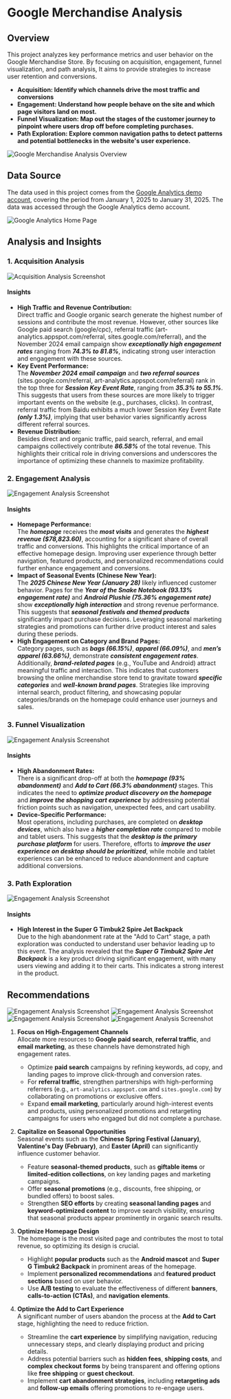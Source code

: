 # Google Merchandise Analysis
## **Overview**
This project analyzes key performance metrics and user behavior on the Google Merchandise Store. By focusing on acquisition, engagement, funnel visualization, and path analysis, It aims to provide strategies to increase user retention and conversions.

- **Acquisition: Identify which channels drive the most traffic and conversions**
- **Engagement: Understand how people behave on the site and which page visitors land on most.**
- **Funnel Visualization: Map out the stages of the customer journey to pinpoint where users drop off before completing purchases.**
- **Path Exploration: Explore common navigation paths to detect patterns and potential bottlenecks in the website's user experience.**

![Google Merchandise Analysis Overview](https://github.com/Jasonqian123/GoogleMerchAnalysis/blob/main/googlemerch.png?raw=true)


## **Data Source**
The data used in this project comes from the [Google Analytics demo account](https://shop.merch.google/), covering the period from January 1, 2025 to January 31, 2025. The data was accessed through the Google Analytics demo account.

![Google Analytics Home Page](https://github.com/Jasonqian123/GoogleMerchAnalysis/blob/main/homepage.png?raw=true)


## **Analysis and Insights**
### **1. Acquisition Analysis**
![Acquisition Analysis Screenshot](https://github.com/Jasonqian123/GoogleMerchAnalysis/blob/main/traffic%20acquisition.png?raw=true)

#### **Insights**
- **High Traffic and Revenue Contribution:**<br>
Direct traffic and Google organic search generate the highest number of sessions and contribute the most revenue. However, other sources like Google paid search (google/cpc), referral traffic (art-analytics.appspot.com/referral, sites.google.com/referral), and the November 2024 email campaign show ***exceptionally high engagement rates*** ranging from ***74.3% to 81.8%***, indicating strong user interaction and engagement with these sources.
- **Key Event Performance:**<br>
The ***November 2024 email campaign*** and ***two referral sources*** (sites.google.com/referral, art-analytics.appspot.com/referral) rank in the top three for ***Session Key Event Rate***, ranging from ***35.3% to 55.1%***. This suggests that users from these sources are more likely to trigger important events on the website (e.g., purchases, clicks). In contrast, referral traffic from Baidu exhibits a much lower Session Key Event Rate ***(only 1.3%)***, implying that user behavior varies significantly across different referral sources.
- **Revenue Distribution:**<br>
Besides direct and organic traffic, paid search, referral, and email campaigns collectively contribute ***86.58%*** of the total revenue. This highlights their critical role in driving conversions and underscores the importance of optimizing these channels to maximize profitability.

### **2. Engagement Analysis**
![Engagement Analysis Screenshot](https://github.com/Jasonqian123/GoogleMerchAnalysis/blob/main/landingpage.png?raw=true)

#### **Insights**
- **Homepage Performance:**<br>
The ***homepage*** receives the ***most visits*** and generates the ***highest revenue ($78,823.60)***, accounting for a significant share of overall traffic and conversions. This highlights the critical importance of an effective homepage design. Improving user experience through better navigation, featured products, and personalized recommendations could further enhance engagement and conversions.
- **Impact of Seasonal Events (Chinese New Year):**<br>
The ***2025 Chinese New Year (January 28)*** likely influenced customer behavior. Pages for the ***Year of the Snake Notebook (93.13% engagement rate)*** and ***Android Plushie (75.36% engagement rate)*** show ***exceptionally high interaction*** and strong revenue performance. This suggests that ***seasonal festivals and themed products*** significantly impact purchase decisions. Leveraging seasonal marketing strategies and promotions can further drive product interest and sales during these periods.
- **High Engagement on Category and Brand Pages:**<br>
Category pages, such as ***bags (66.15%)***, ***apparel (66.09%)***, and ***men’s apparel (63.66%)***, demonstrate ***consistent engagement rates***. Additionally, ***brand-related pages*** (e.g., YouTube and Android) attract meaningful traffic and interaction. This indicates that customers browsing the online merchandise store tend to gravitate toward ***specific categories*** and ***well-known brand pages***. Strategies like improving internal search, product filtering, and showcasing popular categories/brands on the homepage could enhance user journeys and sales.

### **3. Funnel Visualization**
![Engagement Analysis Screenshot](https://github.com/Jasonqian123/GoogleMerchAnalysis/blob/main/Funnel.png?raw=true)

#### **Insights**
- **High Abandonment Rates:**<br>
There is a significant drop-off at both the ***homepage (93% abandonment)*** and ***Add to Cart (66.3% abandonment)*** stages. This indicates the need to ***optimize product discovery on the homepage*** and ***improve the shopping cart experience*** by addressing potential friction points such as navigation, unexpected fees, and cart usability.
- **Device-Specific Performance:**<br>
Most operations, including purchases, are completed on ***desktop devices***, which also have a ***higher completion rate*** compared to mobile and tablet users. This suggests that the ***desktop is the primary purchase platform*** for users. Therefore, efforts to ***improve the user experience on desktop should be prioritized***, while mobile and tablet experiences can be enhanced to reduce abandonment and capture additional conversions.

### **3. Path Exploration**
![Engagement Analysis Screenshot](https://github.com/Jasonqian123/GoogleMerchAnalysis/blob/main/path%20exploration.png?raw=true)

#### **Insights**
- **High Interest in the Super G Timbuk2 Spire Jet Backpack**<br>
Due to the high abandonment rate at the "Add to Cart" stage, a path exploration was conducted to understand user behavior leading up to this event. The analysis revealed that the ***Super G Timbuk2 Spire Jet Backpack*** is a key product driving significant engagement, with many users viewing and adding it to their carts. This indicates a strong interest in the product.


## **Recommendations**

![Engagement Analysis Screenshot](https://github.com/Jasonqian123/GoogleMerchAnalysis/blob/main/path%20exploration.png?raw=true)
![Engagement Analysis Screenshot](https://github.com/Jasonqian123/GoogleMerchAnalysis/blob/main/path%20exploration.png?raw=true)
![Engagement Analysis Screenshot](https://github.com/Jasonqian123/GoogleMerchAnalysis/blob/main/path%20exploration.png?raw=true)
![Engagement Analysis Screenshot](https://github.com/Jasonqian123/GoogleMerchAnalysis/blob/main/path%20exploration.png?raw=true)

1. **Focus on High-Engagement Channels**  
   Allocate more resources to **Google paid search**, **referral traffic**, and **email marketing**, as these channels have demonstrated high engagement rates.
   - Optimize **paid search** campaigns by refining keywords, ad copy, and landing pages to improve click-through and conversion rates.
   - For **referral traffic**, strengthen partnerships with high-performing referrers (e.g., `art-analytics.appspot.com` and `sites.google.com`) by collaborating on promotions or exclusive offers.
   - Expand **email marketing**, particularly around high-interest events and products, using personalized promotions and retargeting campaigns for users who engaged but did not complete a purchase.

2. **Capitalize on Seasonal Opportunities**  
   Seasonal events such as the **Chinese Spring Festival (January)**, **Valentine's Day (February)**, and **Easter (April)** can significantly influence customer behavior.
   - Feature **seasonal-themed products**, such as **giftable items** or **limited-edition collections**, on key landing pages and marketing campaigns.
   - Offer **seasonal promotions** (e.g., discounts, free shipping, or bundled offers) to boost sales.
   - Strengthen **SEO efforts** by creating **seasonal landing pages** and **keyword-optimized content** to improve search visibility, ensuring that seasonal products appear prominently in organic search results.

3. **Optimize Homepage Design**  
   The homepage is the most visited page and contributes the most to total revenue, so optimizing its design is crucial.
   - Highlight **popular products** such as the **Android mascot** and **Super G Timbuk2 Backpack** in prominent areas of the homepage.
   - Implement **personalized recommendations** and **featured product sections** based on user behavior.
   - Use **A/B testing** to evaluate the effectiveness of different **banners**, **calls-to-action (CTAs)**, and **navigation elements**.

4. **Optimize the Add to Cart Experience**  
   A significant number of users abandon the process at the **Add to Cart** stage, highlighting the need to reduce friction.
   - Streamline the **cart experience** by simplifying navigation, reducing unnecessary steps, and clearly displaying product and pricing details.
   - Address potential barriers such as **hidden fees**, **shipping costs**, and **complex checkout forms** by being transparent and offering options like **free shipping** or **guest checkout**.
   - Implement **cart abandonment strategies**, including **retargeting ads** and **follow-up emails** offering promotions to re-engage users.
